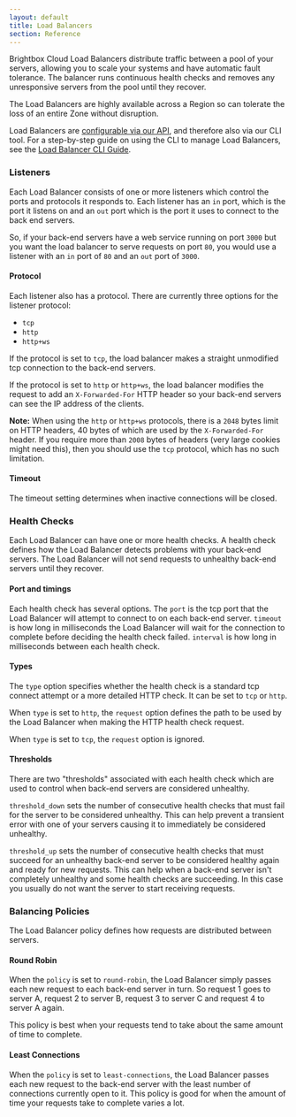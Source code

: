 ```yaml
---
layout: default
title: Load Balancers
section: Reference
---
```


Brightbox Cloud Load Balancers distribute traffic between a pool of your servers, allowing you to scale your systems and have automatic fault tolerance. The balancer runs continuous health checks and removes any unresponsive servers from the pool until they recover.

The Load Balancers are highly available across a Region so can tolerate the loss of an entire Zone without disruption.

Load Balancers are [configurable via our API](https://api.gb1.brightbox.com/1.0/#load_balancer), and therefore also via our CLI tool.  For a step-by-step guide on using the CLI to manage Load Balancers, see the [Load Balancer CLI Guide](/guides/cli/load-balancers/).

### Listeners

Each Load Balancer consists of one or more listeners which control the ports
and protocols it responds to. Each listener has an `in` port, which is
the port it listens on and an `out` port which is the port it uses to connect
to the back end servers.

So, if your back-end servers have a web service running on port `3000` but
you want the load balancer to serve requests on port `80`, you would use a
listener with an `in` port of `80` and an `out` port of `3000`.

#### Protocol

Each listener also has a protocol. There are currently three options for the
listener protocol:

* `tcp`
* `http`
* `http+ws`

If the protocol is set to `tcp`, the load balancer makes a straight 
unmodified tcp connection to the back-end servers.

If the protocol is set to `http` or `http+ws`, the load balancer modifies
the request to add an `X-Forwarded-For` HTTP header so your back-end servers
can see the IP address of the clients.

**Note:** When using the `http` or `http+ws` protocols, there is a `2048` bytes limit
on HTTP headers, 40 bytes of which are used by the `X-Forwarded-For` header.
If you require more than `2008` bytes of headers (very large cookies might
need this), then you should use the `tcp` protocol, which has no such
limitation.

#### Timeout

The timeout setting determines when inactive connections will be closed.

### Health Checks

Each Load Balancer can have one or more health checks.  A health check defines how the Load Balancer detects problems with your back-end servers.  The Load Balancer will not send requests to unhealthy back-end servers until they recover.

#### Port and timings
Each health check has several options. The `port` is the tcp port that the Load Balancer will attempt to connect to on each back-end server. `timeout` is how long in milliseconds the Load Balancer will wait for the connection to complete before deciding the health check failed. `interval` is how long in milliseconds between each health check.

#### Types

The `type` option specifies whether the health check is a standard tcp connect attempt or a more detailed HTTP check.  It can be set to `tcp` or `http`.

When `type` is set to `http`, the `request` option defines the path to be used by the Load Balancer when making the HTTP health check request.

When `type` is set to `tcp`, the `request` option is ignored.


#### Thresholds

There are two "thresholds" associated with each health check which are used to control when back-end servers are considered unhealthy.

`threshold_down` sets the number of consecutive health checks that must fail for the server to be considered unhealthy.  This can help prevent a transient error with one of your servers causing it to immediately be considered unhealthy.

`threshold_up` sets the number of consecutive health checks that must succeed for an unhealthy back-end server to be considered healthy again and ready for new requests.  This can help when a back-end server isn't completely unhealthy and some health checks are succeeding. In this case you usually do not want the server to start receiving requests.

### Balancing Policies

The Load Balancer policy defines how requests are distributed between servers.

#### Round Robin

When the `policy` is set to `round-robin`, the Load Balancer simply passes each new request to each back-end server in turn.  So request 1 goes to server A, request 2 to server B, request 3 to server C and request 4 to server A again.

This policy is best when your requests tend to take about the same amount of time to complete.

#### Least Connections

When the `policy` is set to `least-connections`, the Load Balancer passes each new request to the back-end server with the least number of connections currently open to it.  This policy is good for when the amount of time your requests take to complete varies a lot.


